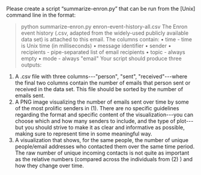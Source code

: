 Please create a script “summarize-enron.py” that can be run from the [Unix] command line in the format:
> python summarize-enron.py enron-event-history-all.csv
The Enron event history (.csv, adapted from the widely-used publicly available data set) is attached to this email. The columns contain:
•	time - time is Unix time (in milliseconds)
•	message identifier
•	sender
•	recipients - pipe-separated list of email recipients
•	topic - always empty
•	mode - always "email"
Your script should produce three outputs:
1.	A .csv file with three columns---"person", "sent", "received"---where the final two columns contain the number of emails that person sent or received in the data set. This file should be sorted by the number of emails sent.
2.	A PNG image visualizing the number of emails sent over time by some of the most prolific senders in (1). There are no specific guidelines regarding the format and specific content of the visualization---you can choose which and how many senders to include, and the type of plot---but you should strive to make it as clear and informative as possible, making sure to represent time in some meaningful way.
3.	A visualization that shows, for the same people, the number of unique people/email addresses who contacted them over the same time period. The raw number of unique incoming contacts is not quite as important as the relative numbers (compared across the individuals from (2) ) and how they change over time.

